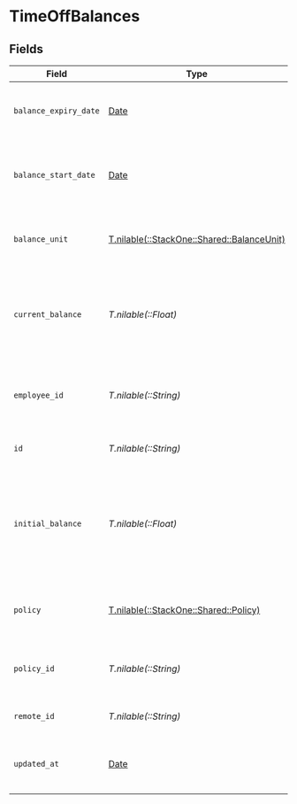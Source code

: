 # TimeOffBalances


## Fields

| Field                                                                                                    | Type                                                                                                     | Required                                                                                                 | Description                                                                                              | Example                                                                                                  |
| -------------------------------------------------------------------------------------------------------- | -------------------------------------------------------------------------------------------------------- | -------------------------------------------------------------------------------------------------------- | -------------------------------------------------------------------------------------------------------- | -------------------------------------------------------------------------------------------------------- |
| `balance_expiry_date`                                                                                    | [Date](https://ruby-doc.org/stdlib-2.6.1/libdoc/date/rdoc/Date.html)                                     | :heavy_minus_sign:                                                                                       | The date of when the current balance expires                                                             | 2021-01-01T01:01:01.000Z                                                                                 |
| `balance_start_date`                                                                                     | [Date](https://ruby-doc.org/stdlib-2.6.1/libdoc/date/rdoc/Date.html)                                     | :heavy_minus_sign:                                                                                       | The date of when the initial balance quantity was set                                                    | 2021-01-01T01:01:01.000Z                                                                                 |
| `balance_unit`                                                                                           | [T.nilable(::StackOne::Shared::BalanceUnit)](../../models/shared/balanceunit.md)                         | :heavy_minus_sign:                                                                                       | The duration unit of the current balance                                                                 | hours                                                                                                    |
| `current_balance`                                                                                        | *T.nilable(::Float)*                                                                                     | :heavy_minus_sign:                                                                                       | The current numeric balance for the associated employee and time off policy                              | 8                                                                                                        |
| `employee_id`                                                                                            | *T.nilable(::String)*                                                                                    | :heavy_minus_sign:                                                                                       | The employee id associated with this balance                                                             | cx280928937                                                                                              |
| `id`                                                                                                     | *T.nilable(::String)*                                                                                    | :heavy_minus_sign:                                                                                       | Unique identifier                                                                                        | 8187e5da-dc77-475e-9949-af0f1fa4e4e3                                                                     |
| `initial_balance`                                                                                        | *T.nilable(::Float)*                                                                                     | :heavy_minus_sign:                                                                                       | The initial numeric balance for the associated employee and time off policy as of the balance start date | 8                                                                                                        |
| `policy`                                                                                                 | [T.nilable(::StackOne::Shared::Policy)](../../models/shared/policy.md)                                   | :heavy_minus_sign:                                                                                       | The time off policy associated with this balance                                                         |                                                                                                          |
| `policy_id`                                                                                              | *T.nilable(::String)*                                                                                    | :heavy_minus_sign:                                                                                       | The time off policy id associated with this balance                                                      | cx280928937                                                                                              |
| `remote_id`                                                                                              | *T.nilable(::String)*                                                                                    | :heavy_minus_sign:                                                                                       | Provider's unique identifier                                                                             | 8187e5da-dc77-475e-9949-af0f1fa4e4e3                                                                     |
| `updated_at`                                                                                             | [Date](https://ruby-doc.org/stdlib-2.6.1/libdoc/date/rdoc/Date.html)                                     | :heavy_minus_sign:                                                                                       | The updated_at date of this time off balance                                                             | 2021-01-01T01:01:01.000Z                                                                                 |